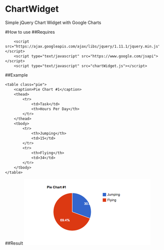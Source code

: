 ChartWidget
===========

Simple jQuery Chart Widget with Google Charts

#How to use
##Requires
```
  	<script src="https://ajax.googleapis.com/ajax/libs/jquery/1.11.1/jquery.min.js"></script>
    <script type="text/javascript" src="https://www.google.com/jsapi"></script>
    <script type="text/javascript" src="chartWidget.js"></script>
```
##Example
```
<table class="pie">
	<caption>Pie Chart #1</caption>
	<thead>
		<tr>
			<td>Task</td>
			<th>Hours Per Day</th>
		</tr>
	</thead>
	<tbody>
		<tr>
			<th>Jumping</th>
			<td>15</td>
		</tr>
		<tr>
			<th>Flying</th>
			<td>34</td>
		</tr>			
	</tbody>  
</table> 
```
##Result
![alt text](https://github.com/afroradiohead/ChartWidget/raw/master/piechart.png "Pie Chart")
